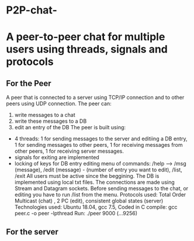 # P2P-chat-
# A peer-to-peer chat for multiple users using threads, signals and protocols

## For the Peer
A peer that is connected to a server using TCP/IP connection and to other peers using UDP connection.
The peer can:
1) write messages to a chat
2) write these messages to a DB
3) edit an entry of the DB
The peer is built using:
- 4 threads: 1 for sending messages to the server and editiing a DB entry, 1 for sending messages to 
other peers, 1 for receiving messages from other peers, 1 for receiving server messages.
- signals for exiting are implemented
- locking of keys for DB entry editing
menu of commands: /help --> /msg (message), /edit (message) - (number of entry you want to edit), /list, /exit
All users must be active since the beggining.
The DB is implemented using local txt files. The connections are made using Stream and Datagram sockets.
Before sending messages to the chat, or editing you have to run /list from the menu.
Protocols used: Total Order Multicast (chat) , 2 PC (edit), consistent global states (server)
Technologies used: Ubuntu 18.04, gcc 7.5, Coded in C
compile: gcc peer.c -o peer -lpthread
Run: ./peer 9000 (...9256) 

## For the server
